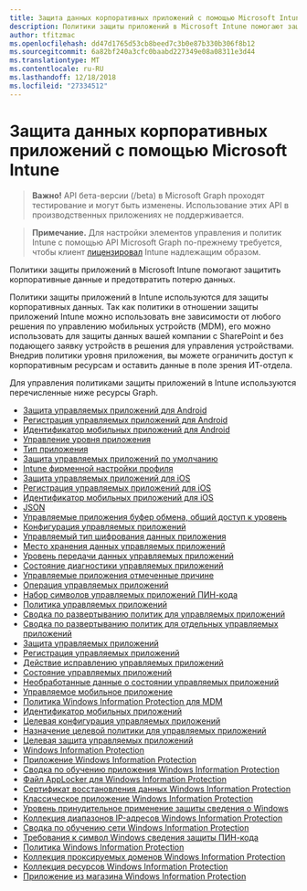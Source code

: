 ```yaml
---
title: Защита данных корпоративных приложений с помощью Microsoft Intune
description: Политики защиты приложений в Microsoft Intune помогают защитить корпоративные данные и предотвратить потерю данных.
author: tfitzmac
ms.openlocfilehash: dd47d1765d53cb8beed7c3b0e87b330b306f8b12
ms.sourcegitcommit: 6a82bf240a3cfc0baabd227349e08a08311e3d44
ms.translationtype: MT
ms.contentlocale: ru-RU
ms.lasthandoff: 12/18/2018
ms.locfileid: "27334512"
---
```

# <a name="how-to-protect-your-company-app-data-with-microsoft-intune"></a>Защита данных корпоративных приложений с помощью Microsoft Intune

> **Важно!** API бета-версии (/beta) в Microsoft Graph проходят тестирование и могут быть изменены. Использование этих API в производственных приложениях не поддерживается.

> **Примечание.** Для настройки элементов управления и политик Intune с помощью API Microsoft Graph по-прежнему требуется, чтобы клиент [лицензировал](https://www.microsoft.com/en-us/cloud-platform/microsoft-intune-pricing) Intune надлежащим образом.

Политики защиты приложений в Microsoft Intune помогают защитить корпоративные данные и предотвратить потерю данных.

Политики защиты приложений в Intune используются для защиты корпоративных данных. Так как политики в отношении защиты приложений Intune можно использовать вне зависимости от любого решения по управлению мобильных устройств (MDM), его можно использовать для защиты данных вашей компании с SharePoint и без подающего заявку устройств в решения для управления устройствами. Внедрив политики уровня приложения, вы можете ограничить доступ к корпоративным ресурсам и оставить данные в поле зрения ИТ-отдела.

Для управления политиками защиты приложений в Intune используются перечисленные ниже ресурсы Graph.

- [Защита управляемых приложений для Android](intune-mam-androidmanagedappprotection.md)
- [Регистрация управляемых приложений для Android](intune-mam-androidmanagedappregistration.md)
- [Идентификатор мобильных приложений для Android](intune-mam-androidmobileappidentifier.md)
- [Управление уровня приложения](intune-mam-appmanagementlevel.md)
- [Тип приложения](intune-wip-applicationtype.md)
- [Защита управляемых приложений по умолчанию](intune-mam-defaultmanagedappprotection.md)
- [Intune фирменной настройки профиля](intune-wip-intunebrandingprofile.md)
- [Защита управляемых приложений для iOS](intune-mam-iosmanagedappprotection.md)
- [Регистрация управляемых приложений для iOS](intune-mam-iosmanagedappregistration.md)
- [Идентификатор мобильных приложений для iOS](intune-mam-iosmobileappidentifier.md)
- [JSON](intune-mam-json.md)
- [Управляемые приложения буфер обмена, общий доступ к уровень](intune-mam-managedappclipboardsharinglevel.md)
- [Конфигурация управляемых приложений](intune-mam-managedappconfiguration.md)
- [Управляемый тип шифрования данных приложения](intune-mam-managedappdataencryptiontype.md)
- [Место хранения данных управляемых приложений](intune-mam-managedappdatastoragelocation.md)
- [Уровень передачи данных управляемых приложений](intune-mam-managedappdatatransferlevel.md)
- [Состояние диагностики управляемых приложений](intune-mam-managedappdiagnosticstatus.md)
- [Управляемые приложения отмеченные причине](intune-mam-managedappflaggedreason.md)
- [Операция управляемых приложений](intune-mam-managedappoperation.md)
- [Набор символов управляемых приложений ПИН-кода](intune-mam-managedapppincharacterset.md)
- [Политика управляемых приложений](intune-mam-managedapppolicy.md)
- [Сводка по развертыванию политик для управляемых приложений](intune-mam-managedapppolicydeploymentsummary.md)
- [Сводка по развертыванию политик для отдельных управляемых приложений](intune-mam-managedapppolicydeploymentsummaryperapp.md)
- [Защита управляемых приложений](intune-mam-managedappprotection.md)
- [Регистрация управляемых приложений](intune-mam-managedappregistration.md)
- [Действие исправлению управляемых приложений](intune-mam-managedappremediationaction.md)
- [Состояние управляемых приложений](intune-mam-managedappstatus.md)
- [Необработанные данные о состоянии управляемых приложений](intune-mam-managedappstatusraw.md)
- [Управляемое мобильное приложение](intune-mam-managedmobileapp.md)
- [Политика Windows Information Protection для MDM](intune-mam-mdmwindowsinformationprotectionpolicy.md)
- [Идентификатор мобильных приложений](intune-mam-mobileappidentifier.md)
- [Целевая конфигурация управляемых приложений](intune-mam-targetedmanagedappconfiguration.md)
- [Назначение целевой политики для управляемых приложений](intune-mam-targetedmanagedapppolicyassignment.md)
- [Целевая защита управляемых приложений](intune-mam-targetedmanagedappprotection.md)
- [Windows Information Protection](intune-mam-windowsinformationprotection.md)
- [Приложение Windows Information Protection](intune-mam-windowsinformationprotectionapp.md)
- [Сводка по обучению приложения Windows Information Protection](intune-wip-windowsinformationprotectionapplearningsummary.md)
- [Файл AppLocker для Windows Information Protection](intune-mam-windowsinformationprotectionapplockerfile.md)
- [Сертификат восстановления данных Windows Information Protection](intune-mam-windowsinformationprotectiondatarecoverycertificate.md)
- [Классическое приложение Windows Information Protection](intune-mam-windowsinformationprotectiondesktopapp.md)
- [Уровень принудительное применение защиты сведения о Windows](intune-mam-windowsinformationprotectionenforcementlevel.md)
- [Коллекция диапазонов IP-адресов Windows Information Protection](intune-mam-windowsinformationprotectioniprangecollection.md)
- [Сводка по обучению сети Windows Information Protection](intune-wip-windowsinformationprotectionnetworklearningsummary.md)
- [Требования к символ Windows сведения защиты ПИН-кода](intune-mam-windowsinformationprotectionpincharacterrequirements.md)
- [Политика Windows Information Protection](intune-mam-windowsinformationprotectionpolicy.md)
- [Коллекция проксируемых доменов Windows Information Protection](intune-mam-windowsinformationprotectionproxieddomaincollection.md)
- [Коллекция ресурсов Windows Information Protection](intune-mam-windowsinformationprotectionresourcecollection.md)
- [Приложение из магазина Windows Information Protection](intune-mam-windowsinformationprotectionstoreapp.md)
